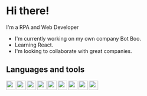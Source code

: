 # Hi there!

I'm a RPA and Web Developer

- I'm currently working on my own company Bot Boo.
- Learning React.
- I'm looking to collaborate with great companies.

## Languages and tools
<img align="left" width="25px" src="https://www.svgrepo.com/show/452091/python.svg"/>
<img align="left" width="25px" src="https://www.svgrepo.com/show/452228/html-5.svg"/>
<img align="left" width="25px" src="https://www.svgrepo.com/show/452185/css-3.svg"/>
<img align="left" width="25px" src="https://www.svgrepo.com/show/452045/js.svg"/>
<img align="left" width="25px" src="https://www.svgrepo.com/show/373969/php2.svg"/>
<img align="left" width="25px" src="https://www.svgrepo.com/show/452129/vs-code.svg"/>
<img align="left" width="25px" src="https://www.svgrepo.com/show/373848/mysql.svg"/>
<img align="left" width="25px" src="https://www.svgrepo.com/show/443513/brand-uipath.svg"/>
<img align="" width="25px" src="https://at.cosmoconsult.com/fileadmin/user_upload/Oesterreich/powerautomate-icon.png"/>



